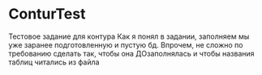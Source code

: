 # ConturTest
Тестовое задание для контура
Как я понял в задании, заполняем мы уже заранее подготовленную и пустую бд. Впрочем, не сложно по требованию сделать так, чтобы она ДОзаполнялась и чтобы названия таблиц 
читались из файла
